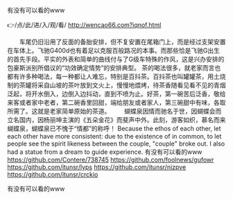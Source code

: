 
有没有可以看的www




👉/点/此/进/入/观/看/ http://wencao66.com?iqnof.html




　　车尾仍旧沿用了反面的备胎安排，但不复安置在尾箱门上，而是经过支架安置在车体上。飞驰G400d也有着足以克服百般路况的本事。而那些恰是飞驰G出生的首先手段。平实的外表和简单的曲线付与了G级车特殊的作风，这是兴办安排的包豪斯派别所倡议的“功效确定情势”的安排典型。
茶的喝法很多，就老家而言也都有许多种喝法，每一种都让人难忘，特别是百抖茶。百抖茶也叫罐罐茶，用土烧制的茶罐将采自山坡的茶叶放到文火上，慢慢地煨烤，待茶香随看见看不见的青烟泛起，将开水倒入，边倒入边抖动，直到不喷为止。好茶，第一碗苦后泛香，敬给来客或者家中老者，第二碗香里回甜，端给朋友或者家人，第三碗甜中有味，各取所需了。这就是老家简单原始的茶道。
　　蝴蝶泉因情而驰名于世，因蝴蝶会而立名国内，因杨丽坤主演的《五朵金花》而斐声中外。此刻，游客如织，慕名而来蝴蝶泉，蝴蝶泉已不愧于“情都”的称呼！
Because the ethos of each other, let each other have more consistent: due to the existence of in common, to let people see the spirit likeness between the couple, "couple" broke out.
I also had a statue from a dream to guide experience.
有没有可以看的www https://github.com/Contere/738745
https://github.com/foolnews/gufowr
https://github.com/itunsr/lyps
https://github.com/itunsr/nizpve
https://github.com/itunsr/crckio





有没有可以看的www
